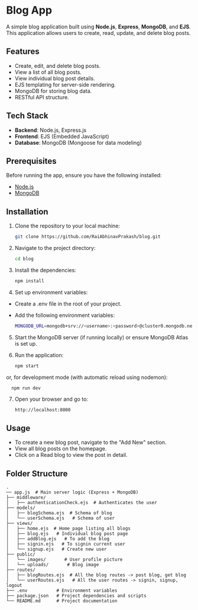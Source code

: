 # Blog App

A simple blog application built using **Node.js**, **Express**, **MongoDB**, and **EJS**. This application allows users to create, read, update, and delete blog posts.

## Features
- Create, edit, and delete blog posts.
- View a list of all blog posts.
- View individual blog post details.
- EJS templating for server-side rendering.
- MongoDB for storing blog data.
- RESTful API structure.

## Tech Stack
- **Backend**: Node.js, Express.js
- **Frontend**: EJS (Embedded JavaScript)
- **Database**: MongoDB (Mongoose for data modeling)

## Prerequisites

Before running the app, ensure you have the following installed:
- [Node.js](https://nodejs.org/en/download/)
- [MongoDB](https://www.mongodb.com/atlas/database)

## Installation

1. Clone the repository to your local machine:

   ```bash
   git clone https://github.com/RaiAbhinavPrakash/blog.git

2. Navigate to the project directory:

   ```bash
   cd blog
   
3. Install the dependencies:

   ```bash
   npm install

4. Set up environment variables:
- Create a .env file in the root of your project.
- Add the following environment variables:

  ```bash
  MONGODB_URL=mongodb+srv://<username>:<password>@cluster0.mongodb.net/blogDB?retryWrites=true&w=majority

5. Start the MongoDB server (if running locally) or ensure MongoDB Atlas is set up.
6. Run the application:

   ``` bash
   npm start

  or, for development mode (with automatic reload using nodemon):

      npm run dev

 7. Open your browser and go to:

      ``` bash
      http://localhost:8000

## Usage
- To create a new blog post, navigate to the "Add New" section.
- View all blog posts on the homepage.
- Click on a Read blog to view the post in detail.

## Folder Structure
    .
    ── app.js  # Main server logic (Express + MongoDB)
    ├── middleware/
    │   ├── authenticationCheck.ejs  # Authenticates the user
    ├── models/
    │   ├── blogSchema.ejs  # Schema of blog
    │   └── userSchema.ejs   # Schema of user
    ├── views/
    │   ├── home.ejs  # Home page listing all blogs
    │   ├── blog.ejs   # Individual blog post page
    │   ├── addBlog.ejs   # To add the blog
    │   ├── signin.ejs   # To signin current user
    │   └── signup.ejs   # Create new user
    ├── public/
    │   └── images/       # User profile picture
    │   └── uploads/       # Blog image
    ├── routes/
    │   ├── blogRoutes.ejs  # All the blog routes -> post blog, get blog
    │   └── userRoutes.ejs   # All the user routes -> signin, signup, logout
    ├── .env           # Environment variables
    ├── package.json   # Project dependencies and scripts
    └── README.md      # Project documentation
